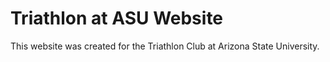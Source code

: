 # Triathlon at ASU Website

This website was created for the Triathlon Club at Arizona State University.
